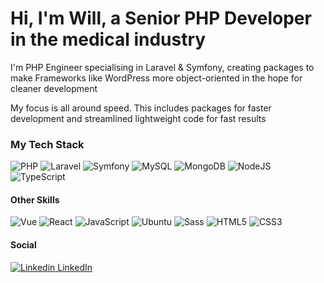 # Hi, I'm Will, a Senior PHP Developer in the medical industry

I'm PHP Engineer specialising in Laravel & Symfony, creating packages to make Frameworks like WordPress more object-oriented in the hope for cleaner development

My focus is all around speed. This includes packages for faster development and streamlined lightweight code for fast results

### My Tech Stack

![PHP](http://img.shields.io/badge/-PHP-787CB5?style=flat-square&logo=php&logoColor=ffffff)
![Laravel](http://img.shields.io/badge/-Laravel-orange?style=flat-square&logo=Laravel&logoColor=white)
![Symfony](http://img.shields.io/badge/-Symfony-black?style=flat-square&logo=Symfony&logoColor=white)
![MySQL](http://img.shields.io/badge/-MySql-F29111?style=flat-square&logo=mysql&logoColor=ffffff)
![MongoDB](http://img.shields.io/badge/-MongoDB-25942c?style=flat-square&logo=mongodb&logoColor=black)
![NodeJS](https://img.shields.io/badge/-NodeJS-333333?style=flat-square&logo=Node.js)
![TypeScript](https://img.shields.io/badge/-TypeScript-%231572B6?style=flat-square&logo=typescript&logoColor=000000&labelColor=%231572B6&color=%231572B6)

#### Other Skills
![Vue](https://img.shields.io/badge/-Vue-34495E?style=flat-square&logo=vue.js)
![React](https://img.shields.io/badge/-React-%23282C34?style=flat-square&logo=react)
![JavaScript](https://img.shields.io/badge/-JavaScript-%23F7DF1C?style=flat-square&logo=javascript&logoColor=000000&labelColor=%23F7DF1C&color=%23FFCE5A)
![Ubuntu](http://img.shields.io/badge/-Linux-dd4814?style=flat-square&logo=ubuntu&logoColor=ffffff)
![Sass](https://img.shields.io/badge/-Sass-%23CC6699?style=flat-square&logo=sass&logoColor=ffffff)
![HTML5](https://img.shields.io/badge/-HTML5-%23E44D27?style=flat-square&logo=html5&logoColor=ffffff)
![CSS3](https://img.shields.io/badge/-CSS3-%231572B6?style=flat-square&logo=css3)

#### Social

[![Linkedin](https://i.stack.imgur.com/gVE0j.png) LinkedIn](https://www.linkedin.com/in/will-percey-196b297a/)
